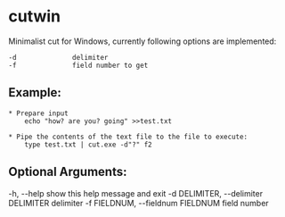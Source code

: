 # cutwin
Minimalist cut for Windows, currently following options
are implemented:

    -d              delimiter
    -f              field number to get

## Example:

    * Prepare input
        echo "how? are you? going" >>test.txt
        
    * Pipe the contents of the text file to the file to execute:
        type test.txt | cut.exe -d"?" f2

## Optional Arguments:

  -h, --help            show this help message and exit
  -d DELIMITER, --delimiter DELIMITER
                        delimiter
  -f FIELDNUM, --fieldnum FIELDNUM
                        field number

